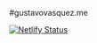 #gustavovasquez.me

[![Netlify Status](https://api.netlify.com/api/v1/badges/cf77914b-0f04-46aa-8bf9-c30b3f5a4417/deploy-status)](https://app.netlify.com/sites/gustavovasquez/deploys)
